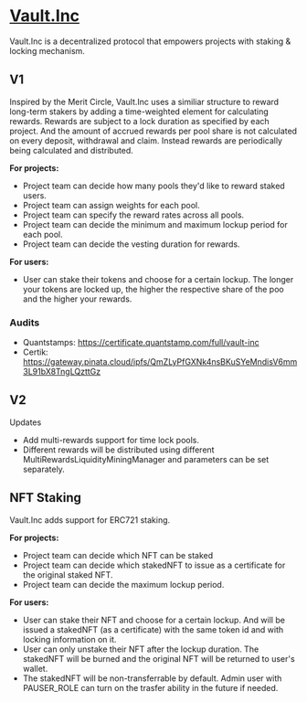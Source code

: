 # [Vault.Inc](https://vault.inc/#/)

Vault.Inc is a decentralized protocol that empowers projects with staking & locking mechanism.

## V1
Inspired by the Merit Circle, Vault.Inc uses a similiar structure to reward long-term stakers by adding a time-weighted element for calculating rewards.
Rewards are subject to a lock duration as specified by each project. And the amount of accrued rewards per pool share is not calculated on every deposit, withdrawal and claim. Instead rewards are periodically being calculated and distributed. 

**For projects:**
* Project team can decide how many pools they'd like to reward staked users.
* Project team can assign weights for each pool.
* Project team can specify the reward rates across all pools.
* Project team can decide the minimum and maximum lockup period for each pool.
* Project team can decide the vesting duration for rewards.

**For users:**
* User can stake their tokens and choose for a certain lockup. The longer your tokens are locked up, the higher the respective share of the poo and the higher your rewards.

### Audits
* Quantstamps: https://certificate.quantstamp.com/full/vault-inc
* Certik: https://gateway.pinata.cloud/ipfs/QmZLyPfGXNk4nsBKuSYeMndisV6mm3L91bX8TngLQzttGz

## V2
Updates
* Add multi-rewards support for time lock pools.
* Different rewards will be distributed using different MultiRewardsLiquidityMiningManager and parameters can be set separately.

## NFT Staking
Vault.Inc adds support for ERC721 staking.

**For projects:**
* Project team can decide which NFT can be staked
* Project team can decide which stakedNFT to issue as a certificate for the original staked NFT.
* Project team can decide the maximum lockup period.

**For users:**
* User can stake their NFT and choose for a certain lockup. And will be issued a stakedNFT (as a certificate) with the same token id and with locking information on it.
* User can only unstake their NFT after the lockup duration. The stakedNFT will be burned and the original NFT will be returned to user's wallet.
* The stakedNFT will be non-transferrable by default. Admin user with PAUSER_ROLE can turn on the trasfer ability in the future if needed.
